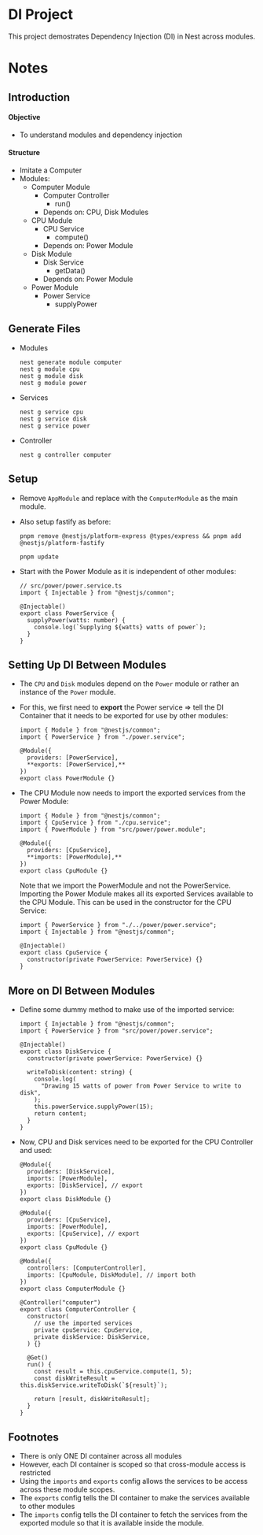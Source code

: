# DI Project

This project demostrates Dependency Injection (DI) in Nest across modules.

# Notes

## Introduction

#### Objective

- To understand modules and dependency injection

#### Structure

- Imitate a Computer
- Modules:
  - Computer Module
    - Computer Controller
      - run()
    - Depends on: CPU, Disk Modules
  - CPU Module
    - CPU Service
      - compute()
    - Depends on: Power Module
  - Disk Module
    - Disk Service
      - getData()
    - Depends on: Power Module
  - Power Module
    - Power Service
      - supplyPower

## Generate Files

- Modules
  ```tsx
  nest generate module computer
  nest g module cpu
  nest g module disk
  nest g module power
  ```
- Services
  ```tsx
  nest g service cpu
  nest g service disk
  nest g service power
  ```
- Controller
  ```tsx
  nest g controller computer
  ```

## Setup

- Remove `AppModule` and replace with the `ComputerModule` as the main module.
- Also setup fastify as before:

  ```tsx
  pnpm remove @nestjs/platform-express @types/express && pnpm add @nestjs/platform-fastify

  pnpm update
  ```

- Start with the Power Module as it is independent of other modules:

  ```tsx
  // src/power/power.service.ts
  import { Injectable } from "@nestjs/common";

  @Injectable()
  export class PowerService {
    supplyPower(watts: number) {
      console.log(`Supplying ${watts} watts of power`);
    }
  }
  ```

## Setting Up DI Between Modules

- The `CPU` and `Disk` modules depend on the `Power` module or rather an instance of the `Power` module.
- For this, we first need to **export** the Power service ⇒ tell the DI Container that it needs to be exported for use by other modules:

  ```tsx
  import { Module } from "@nestjs/common";
  import { PowerService } from "./power.service";

  @Module({
    providers: [PowerService],
    **exports: [PowerService],**
  })
  export class PowerModule {}
  ```

- The CPU Module now needs to import the exported services from the Power Module:

  ```tsx
  import { Module } from "@nestjs/common";
  import { CpuService } from "./cpu.service";
  import { PowerModule } from "src/power/power.module";

  @Module({
    providers: [CpuService],
    **imports: [PowerModule],**
  })
  export class CpuModule {}
  ```

  Note that we import the PowerModule and not the PowerService. Importing the Power Module makes all its exported Services available to the CPU Module. This can be used in the constructor for the CPU Service:

  ```tsx
  import { PowerService } from "./../power/power.service";
  import { Injectable } from "@nestjs/common";

  @Injectable()
  export class CpuService {
    constructor(private PowerService: PowerService) {}
  }
  ```

## More on DI Between Modules

- Define some dummy method to make use of the imported service:

  ```tsx
  import { Injectable } from "@nestjs/common";
  import { PowerService } from "src/power/power.service";

  @Injectable()
  export class DiskService {
    constructor(private powerService: PowerService) {}

    writeToDisk(content: string) {
      console.log(
        "Drawing 15 watts of power from Power Service to write to disk",
      );
      this.powerService.supplyPower(15);
      return content;
    }
  }
  ```

- Now, CPU and Disk services need to be exported for the CPU Controller and used:

  ```tsx
  @Module({
    providers: [DiskService],
    imports: [PowerModule],
    exports: [DiskService], // export
  })
  export class DiskModule {}
  ```

  ```tsx
  @Module({
    providers: [CpuService],
    imports: [PowerModule],
    exports: [CpuService], // export
  })
  export class CpuModule {}
  ```

  ```tsx
  @Module({
    controllers: [ComputerController],
    imports: [CpuModule, DiskModule], // import both
  })
  export class ComputerModule {}
  ```

  ```tsx
  @Controller("computer")
  export class ComputerController {
    constructor(
      // use the imported services
      private cpuService: CpuService,
      private diskService: DiskService,
    ) {}

    @Get()
    run() {
      const result = this.cpuService.compute(1, 5);
      const diskWriteResult = this.diskService.writeToDisk(`${result}`);

      return [result, diskWriteResult];
    }
  }
  ```

## Footnotes

- There is only ONE DI container across all modules
- However, each DI container is scoped so that cross-module access is restricted
- Using the `imports` and `exports` config allows the services to be access across these module scopes.
- The `exports` config tells the DI container to make the services available to other modules
- The `imports` config tells the DI container to fetch the services from the exported module so that it is available inside the module.
